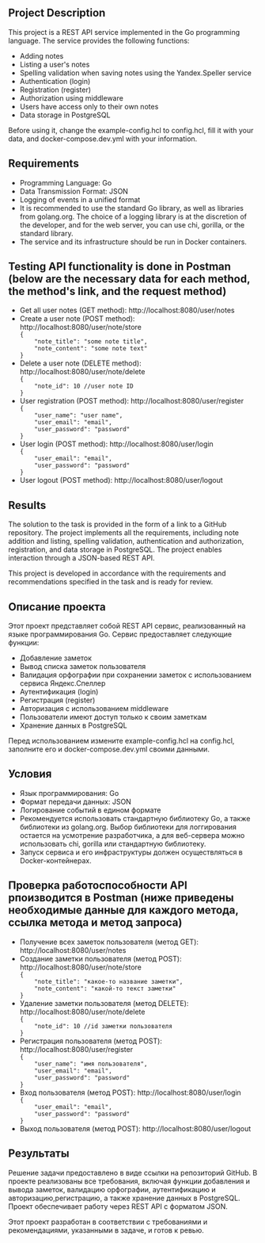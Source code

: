<h2>Project Description</h2>
<p>This project is a REST API service implemented in the Go programming language. The service provides the following functions:</p>
<ul>
   <li>Adding notes</li>
   <li>Listing a user's notes</li>
    <li>Spelling validation when saving notes using the Yandex.Speller service</li>
    <li>Authentication (login)</li>
    <li>Registration (register)</li>
    <li>Authorization using middleware</li>
    <li>Users have access only to their own notes</li>
    <li>Data storage in PostgreSQL</li>
</ul>
<p>Before using it, change the example-config.hcl to config.hcl, fill it with your data, and docker-compose.dev.yml with your information.</p>
<h2>Requirements</h2>
<ul>
    <li>Programming Language: Go</li>
    <li>Data Transmission Format: JSON</li>
    <li>Logging of events in a unified format</li>
    <li>It is recommended to use the standard Go library, as well as libraries from golang.org. The choice of a logging library is at the discretion of the developer, and for the web server, you can use chi, gorilla, or the standard library.</li>
    <li>The service and its infrastructure should be run in Docker containers.</li>
</ul>
<h2>Testing API functionality is done in Postman (below are the necessary data for each method, the method's link, and the request method)</h2>
<ul>
    <li>Get all user notes (GET method): http://localhost:8080/user/notes</li>
    <li>Create a user note (POST method): http://localhost:8080/user/note/store
    <code>
{
    "note_title": "some note title",
    "note_content": "some note text"
}
</code>
    </li>
    <li>Delete a user note (DELETE method): http://localhost:8080/user/note/delete
<code>
{
    "note_id": 10 //user note ID
}
</code>
    </li>
    <li>User registration (POST method): http://localhost:8080/user/register
<code>
{
    "user_name": "user name",
    "user_email": "email",
    "user_password": "password"
}
</code>
    </li>
    <li>User login (POST method): http://localhost:8080/user/login
<code>
{
    "user_email": "email",
    "user_password": "password"
}
</code>
    </li>
    <li>User logout (POST method): http://localhost:8080/user/logout</li>
</ul>
<h2>Results</h2>
<p>The solution to the task is provided in the form of a link to a GitHub repository. The project implements all the requirements, including note addition and listing, spelling validation, authentication and authorization, registration, and data storage in PostgreSQL. The project enables interaction through a JSON-based REST API.</p>
<p>This project is developed in accordance with the requirements and recommendations specified in the task and is ready for review.</p>



<h2>Описание проекта</h2>
<p>Этот проект представляет собой REST API сервис, реализованный на языке программирования Go. Сервис предоставляет следующие функции:</p>
<ul>
   <li>Добавление заметок</li>
   <li>Вывод списка заметок пользователя</li>
    <li>Валидация орфографии при сохранении заметок с использованием сервиса Яндекс.Спеллер</li>
    <li>Аутентификация (login)</li>
    <li>Регистрация (register)</li>
    <li>Авторизация с использованием middleware</li>
    <li>Пользователи имеют доступ только к своим заметкам</li>
    <li>Хранение данных в PostgreSQL</li>
</ul>
<p>Перед использованием измените example-config.hcl на config.hcl, заполните его и docker-compose.dev.yml своими данными.</p>
<h2>Условия</h2>
<ul>
    <li>Язык программирования: Go</li>
    <li>Формат передачи данных: JSON</li>
    <li>Логирование событий в едином формате</li>
    <li>Рекомендуется использовать стандартную библиотеку Go, а также библиотеки из golang.org. Выбор библиотеки для логгирования остается на усмотрение разработчика, а для веб-сервера можно использовать chi, gorilla или стандартную библиотеку.</li>
    <li>Запуск сервиса и его инфраструктуры должен осуществляться в Docker-контейнерах.</li>
</ul>
<h2>Проверка работоспособности API рпоизводится в Postman (ниже приведены необходимые данные для каждого метода, ссылка метода и метод запроса)</h2>
<ul>
    <li>Получение всех заметок пользователя (метод GET): http://localhost:8080/user/notes</li>
    <li>Создание заметки пользователя (метод POST): http://localhost:8080/user/note/store
    <code>
{
    "note_title": "какое-то название заметки",
    "note_content": "какой-то текст заметки"
}
</code>
    </li>
    <li>Удаление заметки пользователя (метод DELETE): http://localhost:8080/user/note/delete
<code>
{
    "note_id": 10 //id заметки пользователя
}
</code>
    </li>
    <li>Регистрация пользователя (метод POST): http://localhost:8080/user/register
<code>
{
    "user_name": "имя пользователя",
    "user_email": "email",
    "user_password": "password"
}
</code>
    </li>
    <li>Вход пользователя (метод POST): http://localhost:8080/user/login
<code>
{
    "user_email": "email",
    "user_password": "password"
}
</code>
    </li>
    <li>Выход пользователя (метод POST): http://localhost:8080/user/logout</li>
       
</ul>

<h2>Результаты</h2>
<p>Решение задачи предоставлено в виде ссылки на репозиторий GitHub. В проекте реализованы все требования, включая функции добавления и вывода заметок, валидацию орфографии, аутентификацию и авторизацию,регистрацию, а также хранение данных в PostgreSQL. Проект обеспечивает работу через REST API с форматом JSON.</p>
<p>Этот проект разработан в соответствии с требованиями и рекомендациями, указанными в задаче, и готов к ревью.</p>
